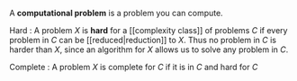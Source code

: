 A **computational problem** is a problem you can compute.

Hard
: A problem $X$ is **hard** for a [[complexity class]] of problems $C$ if every problem in $C$ can be [[reduced|reduction]] to $X$. Thus no problem in $C$ is harder than $X$, since an algorithm for $X$ allows us to solve any problem in $C$.

Complete
: A problem $X$ is complete for $C$ if it is in $C$ and hard for $C$
